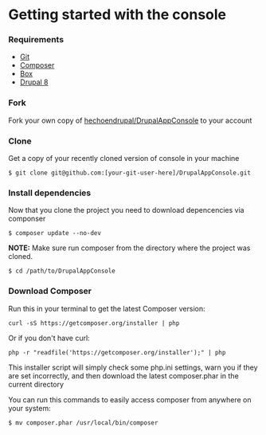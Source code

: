 # Getting started with the console

### Requirements
* [Git](http://git-scm.com/)
* [Composer](https://getcomposer.org/doc/00-intro.md#installation-linux-unix-osx)
* [Box](http://box-project.org/)
* [Drupal 8](https://www.drupal.org/project/drupal/git-instructions)

### Fork
Fork your own copy of [hechoendrupal/DrupalAppConsole](https://github.com/hechoendrupal/DrupalAppConsole/fork) to your account

### Clone
Get a copy of your recently cloned version of console in your machine
```
$ git clone git@github.com:[your-git-user-here]/DrupalAppConsole.git
```

### Install dependencies
Now that you clone the project you need to download depencencies via componser

```
$ composer update --no-dev
```

**NOTE:** Make sure run composer from the directory where the project was cloned.
```
$ cd /path/to/DrupalAppConsole
```

### Download Composer

Run this in your terminal to get the latest Composer version:
```
curl -sS https://getcomposer.org/installer | php
```
Or if you don't have curl:
```
php -r "readfile('https://getcomposer.org/installer');" | php
```
This installer script will simply check some php.ini settings, warn you if they are set incorrectly, and then download the latest composer.phar in the current directory

You can run this commands to easily access composer from anywhere on your system:
```
$ mv composer.phar /usr/local/bin/composer
```